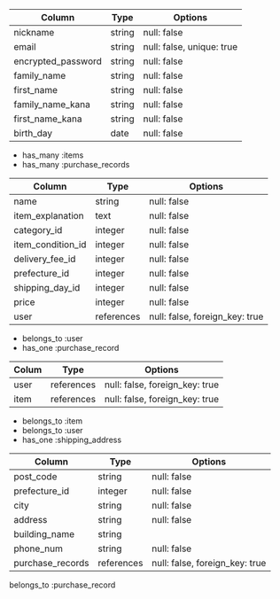 <!-- Furima-37957 -->


<!-- users  table -->

|Column              |Type         |Options                   |
|--------------------|-------------|--------------------------|
|nickname            |string       |null: false               |
|email               |string       |null: false, unique: true |
|encrypted_password  |string       |null: false               |
|family_name         |string       |null: false               |
|first_name          |string       |null: false               |
|family_name_kana    |string       |null: false               |
|first_name_kana     |string       |null: false               |
|birth_day           |date         |null: false               |

- has_many :items
- has_many :purchase_records


<!-- items table  -->
|Column              |Type         |Options                          |
|--------------------|-------------|---------------------------------|
|name                |string       |null: false                      |
|item_explanation    |text         |null: false                      |
|category_id         |integer      |null: false                      |
|item_condition_id   |integer      |null: false                      |
|delivery_fee_id     |integer      |null: false                      |
|prefecture_id       |integer       |null: false                     |
|shipping_day_id     |integer      |null: false                      |
|price               |integer      |null: false                      |
|user                |references   |null: false, foreign_key: true   |

- belongs_to :user
- has_one :purchase_record


<!-- purchase_records table -->

|Colum             |Type        |Options                         |
|------------------|------------|--------------------------------|
|user              |references  |null: false, foreign_key: true  |
|item              |references  |null: false, foreign_key: true  |


- belongs_to :item
- belongs_to :user
- has_one :shipping_address



<!-- shipping_address -->
|Column             |Type            |Options                         |
|-------------------|----------------|--------------------------------|
|post_code          |string          |null: false                     |
|prefecture_id      |integer         |null: false                     |
|city               |string          |null: false                     |
|address            |string          |null: false                     |
|building_name      |string          |                                |
|phone_num          |string          |null: false                     |
|purchase_records   |references      |null: false, foreign_key: true  |

belongs_to :purchase_record


